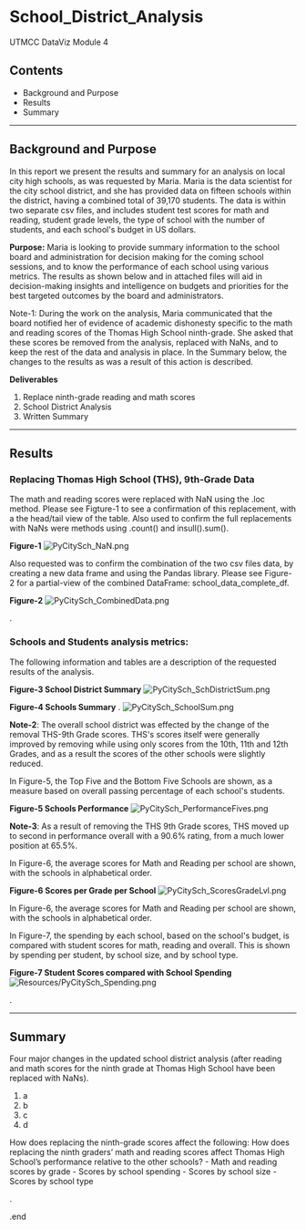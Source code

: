 # School_District_Analysis
UTMCC DataViz Module 4

## Contents
   * Background and Purpose
   * Results
   * Summary 


---

## Background and Purpose
In this report we present the results and summary for an analysis on local city high schools, as was requested by Maria. Maria is the data scientist for the city school district, and she has provided data on fifteen schools within the district, having a combined total of 39,170 students. The data is within two separate csv files, and includes student test scores for math and reading, student grade levels, the type of school with the number of students, and each school's budget in US dollars. 
    
**Purpose:** Maria is looking to provide summary information to the school board and administration for decision making for the coming school sessions, and to know the performance of each school using various metrics. The results as shown below and in attached files will aid in decision-making insights and intelligence on budgets and priorities for the best targeted outcomes by the board and administrators.
    
Note-1: During the work on the analysis, Maria communicated that the board notified her of evidence of academic dishonesty specific to the math and reading scores of the Thomas High School ninth-grade. She asked that these scores be removed from the analysis, replaced with NaNs, and to keep the rest of the data and analysis in place. In the Summary below, the changes to the results as was a result of this action is described. 

 **Deliverables**
  1. Replace ninth-grade reading and math scores
  2. School District Analysis
  3. Written Summary 


---

## Results 
   ### Replacing Thomas High School (THS), 9th-Grade Data
The math and reading scores were replaced with NaN using the .loc method. Please see Figture-1 to see a confirmation of this replacement, with a the head/tail view of the table. Also used to confirm the full replacements with NaNs were methods using .count() and insull().sum(). 
   
   **Figure-1** ![PyCitySch_NaN.png](https://github.com/larrydodson/School_District_Analysis/blob/master/Resources/PyCitySch_NaN.png)
   
   
Also requested was to confirm the combination of the two csv files data, by creating a new data frame and using the Pandas library. Please see Figure-2 for a partial-view of the combined DataFrame: school_data_complete_df. 
   
   **Figure-2**   ![PyCitySch_CombinedData.png](https://github.com/larrydodson/School_District_Analysis/blob/master/Resources/PyCitySch_CombinedData.png)


.

   ### Schools and Students analysis metrics:
        
The following information and tables are a description of the requested results of the analysis. 


  **Figure-3 School District Summary** ![PyCitySch_SchDistrictSum.png](https://github.com/larrydodson/School_District_Analysis/blob/master/Resources/PyCitySch_SchDistrictSum.png)



   **Figure-4 Schools Summary**    .     ![PyCitySch_SchoolSum.png](https://github.com/larrydodson/School_District_Analysis/blob/master/Resources/PyCitySch_SchoolSum.png)


**Note-2**: The overall school district was effected by the change of the removal THS-9th Grade scores. THS's scores itself were generally improved by removing while using only scores from the 10th, 11th and 12th Grades, and as a result the scores of the other schools were slightly reduced. 


In Figure-5, the Top Five and the Bottom Five Schools are shown, as a measure based on overall passing percentage of each school's students. 

**Figure-5 Schools Performance**  ![PyCitySch_PerformanceFives.png](https://github.com/larrydodson/School_District_Analysis/blob/master/Resources/PyCitySch_PerformanceFives.png)


**Note-3**: As a result of removing the THS 9th Grade scores, THS moved up to second in performance overall with a 90.6% rating, from a much lower position at 65.5%.  


In Figure-6, the average scores for Math and Reading per school are shown, with the schools in alphabetical order. 

**Figure-6 Scores per Grade per School**  ![PyCitySch_ScoresGradeLvl.png](https://github.com/larrydodson/School_District_Analysis/blob/master/Resources/PyCitySch_ScoresGradeLvl.png)

In Figure-6, the average scores for Math and Reading per school are shown, with the schools in alphabetical order. 


In Figure-7, the spending by each school, based on the school's budget, is compared with student scores for math, reading and overall. This is shown by spending per student, by school size, and by school type. 

**Figure-7 Student Scores compared with School Spending**  ![Resources/PyCitySch_Spending.png](https://github.com/larrydodson/School_District_Analysis/blob/master/Resources/PyCitySch_Spending.png)



.

---

## Summary 

   Four major changes in the updated school district analysis (after reading and math scores for the ninth grade at Thomas High School have been replaced with NaNs).
   1. a
   2. b
   3. c
   4. d
      
How does replacing the ninth-grade scores affect the following: How does replacing the ninth graders’ math and reading scores affect Thomas High School’s performance relative to the other schools?
             - Math and reading scores by grade
             - Scores by school spending
             - Scores by school size
             - Scores by school type

.

.end 
